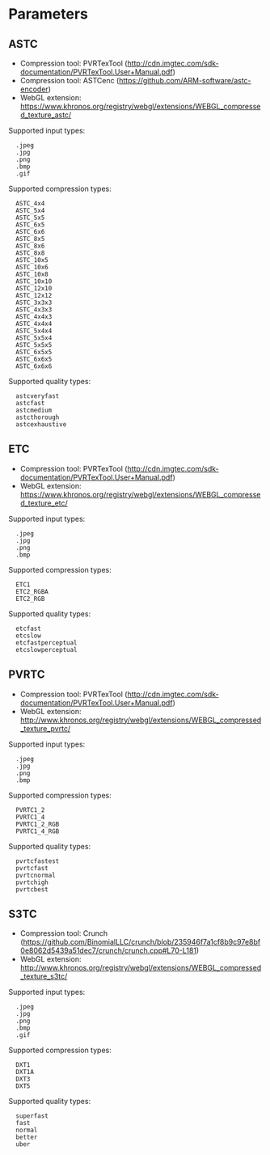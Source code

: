 # Parameters

## ASTC

- Compression tool: PVRTexTool (http://cdn.imgtec.com/sdk-documentation/PVRTexTool.User+Manual.pdf)
- Compression tool: ASTCenc (https://github.com/ARM-software/astc-encoder)
- WebGL extension: https://www.khronos.org/registry/webgl/extensions/WEBGL_compressed_texture_astc/

Supported input types:

```
  .jpeg
  .jpg
  .png
  .bmp
  .gif
```

Supported compression types:

```
  ASTC_4x4
  ASTC_5x4
  ASTC_5x5
  ASTC_6x5
  ASTC_6x6
  ASTC_8x5
  ASTC_8x6
  ASTC_8x8
  ASTC_10x5
  ASTC_10x6
  ASTC_10x8
  ASTC_10x10
  ASTC_12x10
  ASTC_12x12
  ASTC_3x3x3
  ASTC_4x3x3
  ASTC_4x4x3
  ASTC_4x4x4
  ASTC_5x4x4
  ASTC_5x5x4
  ASTC_5x5x5
  ASTC_6x5x5
  ASTC_6x6x5
  ASTC_6x6x6
```

Supported quality types:

```
  astcveryfast
  astcfast
  astcmedium
  astcthorough
  astcexhaustive
```

## ETC

- Compression tool: PVRTexTool (http://cdn.imgtec.com/sdk-documentation/PVRTexTool.User+Manual.pdf)
- WebGL extension: https://www.khronos.org/registry/webgl/extensions/WEBGL_compressed_texture_etc/

Supported input types:

```
  .jpeg
  .jpg
  .png
  .bmp
```

Supported compression types:

```
  ETC1
  ETC2_RGBA
  ETC2_RGB
```

Supported quality types:

```
  etcfast
  etcslow
  etcfastperceptual
  etcslowperceptual
```

## PVRTC

- Compression tool: PVRTexTool (http://cdn.imgtec.com/sdk-documentation/PVRTexTool.User+Manual.pdf)
- WebGL extension: http://www.khronos.org/registry/webgl/extensions/WEBGL_compressed_texture_pvrtc/

Supported input types:

```
  .jpeg
  .jpg
  .png
  .bmp
```

Supported compression types:

```
  PVRTC1_2
  PVRTC1_4
  PVRTC1_2_RGB
  PVRTC1_4_RGB
```

Supported quality types:

```
  pvrtcfastest
  pvrtcfast
  pvrtcnormal
  pvrtchigh
  pvrtcbest
```

## S3TC

- Compression tool: Crunch (https://github.com/BinomialLLC/crunch/blob/235946f7a1cf8b9c97e8bf0e8062d5439a51dec7/crunch/crunch.cpp#L70-L181)
- WebGL extension: http://www.khronos.org/registry/webgl/extensions/WEBGL_compressed_texture_s3tc/

Supported input types:

```
  .jpeg
  .jpg
  .png
  .bmp
  .gif
```

Supported compression types:

```
  DXT1
  DXT1A
  DXT3
  DXT5
```

Supported quality types:

```
  superfast
  fast
  normal
  better
  uber
```
